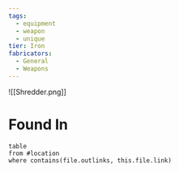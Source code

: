 ```yaml
---
tags:
  - equipment
  - weapon
  - unique
tier: Iron
fabricators:
  - General
  - Weapons
---
```

![[Shredder.png]]
# Found In
```dataview
table
from #location 
where contains(file.outlinks, this.file.link)
```
